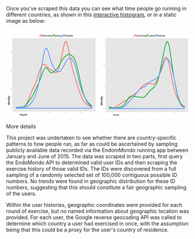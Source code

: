 Once you've scraped this data you can see what time people go running in different countries, as shown in this [interactive histogram](http://www.sunnysideworks.nyc/Simply-Run/blog1#histcontainer), or in a static image as below:

![Nordic countries' running start times](https://github.com/sunnysideprodcorp/EndomondoScraper/blob/master/images/nordic.png)
![Baltic countries' running start times](https://github.com/sunnysideprodcorp/EndomondoScraper/blob/master/images/baltic.png)



More details

This project was undertaken to see whether there are country-specific patterns to how people run, as far as could be ascertained by sampling publicly available data recorded via the EndomMondo running app between January and June of 2015. The data was scraped in two parts, first query the EndoMondo API to determined valid user IDs and then scraping the exercise history of those valid IDs. The IDs were discovered from a full sampling of a randomly selected set of 100,000 contiguous possible ID numbers. No trends were found in geographic distribution for these ID numbers, suggesting that this should constitute a fair geographic sampling of the users.

Within the user histories, geographic coordinates were provided for each round of exercise, but no named information about geographic location was provided. For each user, the Google reverse geocoding API was called to determine which country a user had exercised in once, with the assumption being that this could be a proxy for the user's country of residence.

